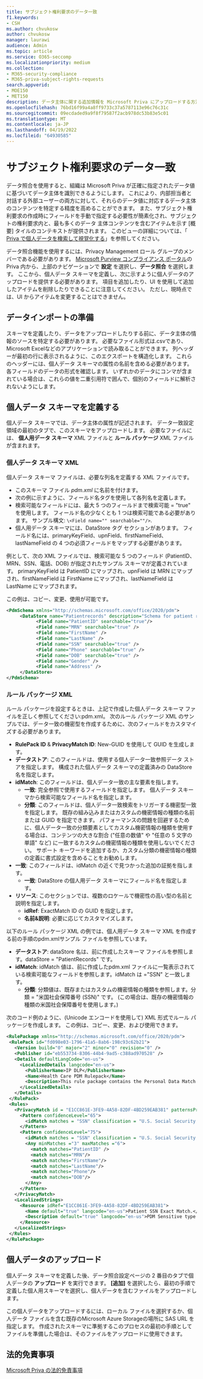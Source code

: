 ```yaml
---
title: サブジェクト権利要求のデータ一致
f1.keywords:
- CSH
ms.author: chvukosw
author: chvukosw
manager: laurawi
audience: Admin
ms.topic: article
ms.service: O365-seccomp
ms.localizationpriority: medium
ms.collection:
- M365-security-compliance
- M365-priva-subject-rights-requests
search.appverid:
- MOE150
- MET150
description: データ主体に関する追加情報を Microsoft Priva にアップロードする方法について説明します。
ms.openlocfilehash: 76bd16f99a4a8ff9733c37a5787113e96c76c31c
ms.sourcegitcommit: 09ecdaded9a9f8f79587f2acb978dc53b83e5c01
ms.translationtype: MT
ms.contentlocale: ja-JP
ms.lasthandoff: 04/19/2022
ms.locfileid: "64930585"
---
```

# <a name="data-matching-for-subject-rights-requests"></a>サブジェクト権利要求のデータ一致

データ照合を使用すると、組織は Microsoft Priva が正確に指定されたデータ値に基づいてデータ主体を識別できるようにします。 これにより、内部担当者と対話する外部ユーザーの両方に対して、それらのデータ値に対応するデータ主体のコンテンツを特定する精度を高めることができます。 また、サブジェクト権利要求の作成時にフィールドを手動で指定する必要性が簡素化され、サブジェクトの権利要求内と、最も多くのデータ 主体コンテンツを含むアイテムを示す [概要] タイルのコンテキストが提供されます。 このビューの詳細については、「 [Priva で個人データを検索して視覚化する](priva-data-profile.md#items-with-the-most-data-subject-content)」を参照してください。

データ照合機能を使用するには、Privacy Management ロール グループのメンバーである必要があります。 [Microsoft Purview コンプライアンス ポータル](https://compliance.microsoft.com/)の Priva 内から、上部のナビゲーションで **設定** を選択し、**データ照合** を選択します。 ここから、個人データ スキーマを定義し、次に示すように個人データのアップロードを提供する必要があります。 項目を追加したり、UI を使用して追加したアイテムを削除したりできることに注意してください。 ただし、現時点では、UI からアイテムを変更することはできません。

## <a name="prepare-for-data-import"></a>データインポートの準備

スキーマを定義したり、データをアップロードしたりする前に、データ主体の情報のソースを特定する必要があります。 必要なファイル形式は.csvであり、Microsoft Excelなどのアプリケーションで読み取ることができます。 列ヘッダーが最初の行に表示されるように、このエクスポートを構造化します。 これらのヘッダーには、個人データ スキーマの属性の名前を含める必要があります。 各フィールドのデータの形式を確認します。 いずれかのデータにコンマが含まれている場合は、これらの値を二重引用符で囲んで、個別のフィールドに解析されないようにします。

## <a name="define-the-personal-data-schema"></a>個人データ スキーマを定義する

個人データ スキーマでは、データ主体の属性が記述されます。 データ一致設定領域の最初のタブで、このスキーマをアップロードします。 必要なファイルには、 **個人用データ スキーマ** XML ファイルと **ルール パッケージ** XML ファイルが含まれます。

### <a name="personal-data-schema-xml"></a>個人データ スキーマ XML

個人データ スキーマ ファイルは、必要な列名を定義する XML ファイルです。

- このスキーマ ファイル *pdm.xml* に名前を付けます。
- 次の例に示すように、フィールド名タグを使用して各列名を定義します。
- 検索可能なフィールドには、最大 5 つのフィールドまで検索可能 = "true" を使用します。 フィールド名の少なくとも 1 つは検索可能である必要があります。 サンプル構文: `\<Field name="" searchable=""/>`.
- 個人用データ スキーマには、DataStore タグ セクションがあります。 フィールド名には、primaryKeyField、upnField、firstNameField、lastNameField の 4 つの必須フィールドをマップする必要があります。

例として、次の XML ファイルでは、検索可能な 5 つのフィールド (PatientID、MRN、SSN、電話、DOB) が指定されたサンプル スキーマが定義されています。 primaryKeyField は PatientID にマップされ、upnField は MRN にマップされ、firstNameField は FirstName にマップされ、lastNameField は LastName にマップされます。

この例は、コピー、変更、使用が可能です。

 ```xml
<PdmSchema xmlns="http://schemas.microsoft.com/office/2020/pdm">
      <DataStore name="Patientrecords" description="Schema for patient records" version="1" primaryKeyField="PatientID" upnField="MRN" firstNameField="FirstName" lastNameField="LastName">
            <Field name="PatientID" searchable="true"/>
            <Field name="MRN" searchable="true" />
            <Field name="FirstName" />
            <Field name="LastName" />
            <Field name="SSN" searchable="true" />
            <Field name="Phone" searchable="true" />
            <Field name="DOB" searchable="true" />
            <Field name="Gender" />
            <Field name="Address" />
      </DataStore>
</PdmSchema>
 ```

### <a name="rule-package-xml"></a>ルール パッケージ XML

ルール パッケージを設定するときは、上記で作成した個人データ スキーマ ファイルを正しく参照してください:pdm.xml。 次のルール パッケージ XML のサンプルでは、データ一致の機密型を作成するために、次のフィールドをカスタマイズする必要があります。

- **RulePack ID** & **PrivacyMatch ID**: New-GUID を使用して GUID を生成します。
- **データストア**: このフィールドは、使用する個人データ一致参照データ ストアを指定します。 構成された個人データ スキーマの定義済みの DataStore 名を指定します。
- **idMatch**: このフィールドは、個人データ一致の主な要素を指します。
  - **一致**: 完全参照で使用するフィールドを指定します。 個人データ スキーマから検索可能なフィールド名を指定します。
  - **分類**: このフィールドは、個人データ一致検索をトリガーする機密型一致を指定します。 既存の組み込みまたはカスタムの機密情報の種類の名前または GUID を指定できます。 パフォーマンスの問題を回避するために、個人データ一致の分類要素としてカスタム機密情報の種類を使用する場合は、コンテンツの大きな割合 ("任意の数値" や "任意の 5 文字の単語" など) に一致するカスタムの機密情報の種類を使用しないでください。 サポート キーワードを追加するか、カスタム分類の機密情報の種類の定義に書式設定を含めることをお勧めします。
- **一致**: このフィールドは、idMatch の近くで見つかった追加の証拠を指します。
  - **一致**: DataStore の個人用データ スキーマにフィールド名を指定します。
- **リソース**: このセクションでは、複数のロケールで機密性の高い型の名前と説明を指定します。
  - **idRef**: ExactMatch ID の GUID を指定します。
  - **名前&説明**: 必要に応じてカスタマイズします。

以下のルール パッケージ XML の例では、個人用データ スキーマ XML を作成する前の手順のpdm.xmlサンプル ファイルを参照しています。

- **データストア**: dataStore 名は、前に作成したスキーマ ファイルを参照します。dataStore = "PatientRecords" です。
- **idMatch**: idMatch 値は、前に作成したpdm.xml ファイルに一覧表示されている検索可能なフィールドを参照します。idMatch は ="SSN" と一致します。
  - **分類**: 分類値は、既存またはカスタムの機密情報の種類を参照します。分類 = "米国社会保障番号 (SSN)" です。 (この場合は、既存の機密情報の種類の米国社会保障番号を使用します。)

次のコード例のように、(Unicode エンコードを使用して) XML 形式でルール パッケージを作成します。 この例は、コピー、変更、および使用できます。

 ```xml
<RulePackage xmlns="http://schemas.microsoft.com/office/2020/pdm">
  <RulePack id="fd098e03-1796-41a5-8ab6-198c93c62b21">
    <Version build="0" major="2" minor="0" revision="0" />
    <Publisher id="eb553734-8306-44b4-9ad5-c388ad970528" />
    <Details defaultLangCode="en-us">
      <LocalizedDetails langcode="en-us">
        <PublisherName>IP DLP</PublisherName>
        <Name>Health Care PDM Rulepack</Name>
        <Description>This rule package contains the Personal Data Match sensitive type for health care sensitive types.</Description>
      </LocalizedDetails>
    </Details>
  </RulePack>
  <Rules>
    <PrivacyMatch id = "E1CC861E-3FE9-4A58-82DF-4BD259EAB381" patternsProximity = "300" dataStore ="PatientRecords" recommendedConfidence = "65" >
      <Pattern confidenceLevel="65">
        <idMatch matches = "SSN" classification = "U.S. Social Security Number (SSN)" />
      </Pattern>
      <Pattern confidenceLevel="75">
        <idMatch matches = "SSN" classification = "U.S. Social Security Number (SSN)" />
        <Any minMatches ="3" maxMatches ="6">
          <match matches="PatientID" />
          <match matches="MRN"/>
          <match matches="FirstName"/>
          <match matches="LastName"/>
          <match matches="Phone"/>
          <match matches="DOB"/>
        </Any>
      </Pattern>
    </PrivacyMatch>
    <LocalizedStrings>
      <Resource idRef="E1CC861E-3FE9-4A58-82DF-4BD259EAB381">
        <Name default="true" langcode="en-us">Patient SSN Exact Match.</Name>
        <Description default="true" langcode="en-us">PDM Sensitive type for detecting Patient SSN.</Description>
      </Resource>
    </LocalizedStrings>
  </Rules>
</RulePackage>
 ```

## <a name="upload-personal-data"></a>個人データのアップロード
個人データ スキーマを定義した後、データ照合設定ページの 2 番目のタブで個人データの **アップロード** を実行できます。 **[追加]** を選択したら、最初の手順で定義した個人用スキーマを選択し、個人データを含むファイルをアップロードします。

この個人データをアップロードするには、ローカル ファイルを選択するか、個人データ ファイルを含む既存のMicrosoft Azure Storageの場所に SAS URL を指定します。
作成されたスキーマに準拠するこのプロセスの最初の手順としてファイルを準備した場合は、そのファイルをアップロードに使用できます。

## <a name="legal-disclaimer"></a>法的免責事項

[Microsoft Priva の法的免責事項](priva-disclaimer.md)
